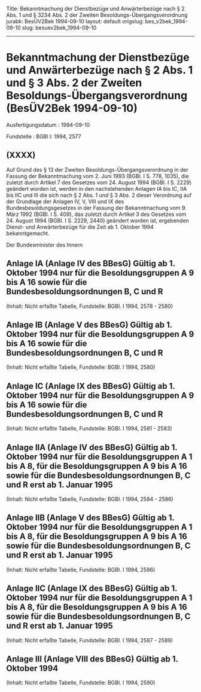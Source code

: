 Title: Bekanntmachung der Dienstbezüge und Anwärterbezüge nach § 2 Abs. 1 und § 3234
  Abs. 2 der Zweiten Besoldungs-Übergangsverordnung
jurabk: BesÜV2Bek 1994-09-10
layout: default
origslug: bes_v2bek_1994-09-10
slug: besuev2bek_1994-09-10

---

# Bekanntmachung der Dienstbezüge und Anwärterbezüge nach § 2 Abs. 1 und § 3 Abs. 2 der Zweiten Besoldungs-Übergangsverordnung (BesÜV2Bek 1994-09-10)

Ausfertigungsdatum
:   1994-09-10

Fundstelle
:   BGBl I: 1994, 2577



## (XXXX)

Auf Grund des § 13 der Zweiten Besoldungs-Übergangsverordnung in der
Fassung der Bekanntmachung vom 2. Juni 1993 (BGBl. I S. 778, 1035),
die zuletzt durch Artikel 7 des Gesetzes vom 24. August 1994 (BGBl. I
S. 2229) geändert worden ist, werden in den nachstehenden Anlagen IA
bis IC, IIA bis IIC und III die sich nach § 2 Abs. 1 und § 3 Abs. 2
dieser Verordnung auf der Grundlage der Anlagen IV, V, VIII und IX des
Bundesbesoldungsgesetzes in der Fassung der Bekanntmachung vom 9. März
1992 (BGBl. I S. 409), das zuletzt durch Artikel 3 des Gesetzes vom
24\. August 1994 (BGBl. I S. 2229, 2440) geändert worden ist,
ergebenden Dienst- und Anwärterbezüge für die Zeit ab 1. Oktober 1994
bekanntgemacht.

Der Bundesminister des Innern


## Anlage IA (Anlage IV des BBesG) Gültig ab 1. Oktober 1994 nur für die Besoldungsgruppen A 9 bis A 16 sowie für die Bundesbesoldungsordnungen B, C und R

(Inhalt: Nicht erfaßte Tabelle,
Fundstelle: BGBl. I 1994, 2578 - 2580)


## Anlage IB (Anlage V des BBesG) Gültig ab 1. Oktober 1994 nur für die Besoldungsgruppen A 9 bis A 16 sowie für die Bundesbesoldungsordnungen B, C und R

(Inhalt: Nicht erfaßte Tabelle,
Fundstelle: BGBl. I 1994, 2580)


## Anlage IC (Anlage IX des BBesG) Gültig ab 1. Oktober 1994 nur für die Besoldungsgruppen A 9 bis A 16 sowie für die Bundesbesoldungsordnungen B, C und R

(Inhalt: Nicht erfaßte Tabelle,
Fundstelle: BGBl. I 1994, 2581 - 2583)


## Anlage IIA (Anlage IV des BBesG) Gültig ab 1. Oktober 1994 nur für die Besoldungsgruppen A 1 bis A 8, für die Besoldungsgruppen A 9 bis A 16 sowie für die Bundesbesoldungsordnungen B, C und R erst ab 1. Januar 1995

(Inhalt: Nicht erfaßte Tabelle,
Fundstelle: BGBl. I 1994, 2584 - 2586)


## Anlage IIB (Anlage V des BBesG) Gültig ab 1. Oktober 1994 nur für die Besoldungsgruppen A 1 bis A 8, für die Besoldungsgruppen A 9 bis A 16 sowie für die Bundesbesoldungsordnungen B, C und R erst ab 1. Januar 1995

(Inhalt: Nicht erfaßte Tabelle,
Fundstelle: BGBl. I 1994, 2586)


## Anlage IIC (Anlage IX des BBesG) Gültig ab 1. Oktober 1994 nur für die Besoldungsgruppen A 1 bis A 8, für die Besoldungsgruppen A 9 bis A 16 sowie für die Bundesbesoldungsordnungen B, C und R erst ab 1. Januar 1995

(Inhalt: Nicht erfaßte Tabelle,
Fundstelle: BGBl. I 1994, 2587 - 2589)


## Anlage III (Anlage VIII des BBesG) Gültig ab 1. Oktober 1994

(Inhalt: Nicht erfaßte Tabelle,
Fundstelle: BGBl. I 1994, 2590)

